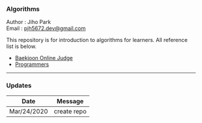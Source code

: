 ### Algorithms  
Author : Jiho Park  
Email : pjh5672.dev@gmail.com



This repository is for introduction to algorithms for learners. All reference list is below.
- [Baekjoon Online Judge](https://www.acmicpc.net/) 
- [Programmers](https://programmers.co.kr/top_programmers/introduce)

___
### Updates
| Date | Message |
|:---:|:---:|
| Mar/24/2020 | create repo |
